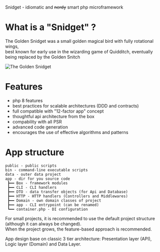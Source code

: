Snidget - idiomatic and ~~nerdy~~ smart php microframework

# What is a "Snidget" ?

The Golden Snidget was a small golden magical bird with fully rotational wings,  
best known for early use in the wizarding game of Quidditch, eventually being replaced by the Golden Snitch

![The Golden Snidget](https://static.wikia.nocookie.net/harrypotter/images/4/40/Golden_Snidget_HM_Icon.png/revision/latest/scale-to-width-down/320?cb=20201129013514)

# Features

- php 8 features
- best practices for scalable architectures (DDD and contracts)
- full compatible with "12-factor app" concept
- thoughtful api architecture from the box
- compability with all PSR
- advanced code generation
- encourages the use of effective algorithms and patterns

# App structure

    public - public scripts
    bin - command-line executable scripts
    data - outer data project
    app - dir for you source code
     ┣━━ Box - framework modules
     ┣━━ CLI - CLI handlers
     ┣━━ DTO - data transfer objects (for Api and Database)
     ┣━━ HTTP - HTTP handlers (Controllers and Middlewares)
     ┣━━ Domain - own domain classes of project
     ┣━━ app - CLI entrypoint (can be renamed)
     ┗━━ container.php - DI configuration

For small projects, it is recommended to use the default project structure (although it can always be changed).  
When the project grows, the feature-based approach is recommended.  

App design base on classic 3 tier architecture: Presentation layer (API), Logic layer (Domain) and Data Layer.

